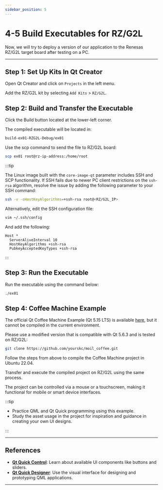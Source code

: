 ```yaml
---
sidebar_position: 5
---
```


# 4-5 Build Executables for RZ/G2L

Now, we will try to deploy a version of our application to the Renesas RZ/G2L target board after testing on a PC.

---

## Step 1: Set Up Kits In Qt Creator

Open Qt Creator and click on `Projects` in the left menu.

Add the RZ/G2L kit by selecting `Add Kits` > `RZ/G2L`.

## Step 2: Build and Transfer the Executable

Click the Build button located at the lower-left corner.

The compiled executable will be located in:

```bash
build-ex01-RZG2L-Debug/ex01
```

Use the scp command to send the file to RZ/G2L board:

```bash
scp ex01 root@rz-ip-address:/home/root
```

:::tip

The Linux image built with the `core-image-qt` parameter includes SSH and SCP functionality. If SSH fails due to newer PC client restrictions on the `ssh-rsa` algorithm, resolve the issue by adding the following parameter to your SSH command:

```bash
ssh -v -oHostKeyAlgorithms=+ssh-rsa root@<RZ/G2L_IP>
```

Alternatively, edit the SSH configuration file:

```bash
vim ~/.ssh/config
```

And add the following:

```
Host *
  ServerAliveInterval 10
  HostKeyAlgorithms +ssh-rsa
  PubkeyAcceptedKeyTypes +ssh-rsa
```

:::

## Step 3: Run the Executable

Run the executable using the command below:

```bash
./ex01
```

## Step 4: Coffee Machine Example

The official Qt Coffee Machine Example (Qt 5.15 LTS) is available [here](https://doc.qt.io/qt-5/qtdoc-demos-coffee-example.html), but it cannot be compiled in the current environment.

Please use a modified version that is compatible with Qt 5.6.3 and is tested on RZ/G2L:

```bash
git clone https://github.com/yourskc/moil_coffee.git
```

Follow the steps from above to compile the Coffee Machine project in Ubuntu 22.04.

Transfer and execute the compiled project on RZ/G2L using the same process.

The project can be controlled via a mouse or a touchscreen, making it functional for mobile or smart device interfaces.

:::tip

- Practice QML and Qt Quick programming using this example.
- Study the asset usage in the project for inspiration and guidance in creating your own UI designs.

:::

---

## References

- **[Qt Quick Control](https://doc.qt.io/qt-5/qtquickcontrols-index.html)**: Learn about available UI components like buttons and sliders.
- **[Qt Quick Designer](https://doc.qt.io/qtcreator/creator-qtquickdesigner-plugin.html)**: Use the visual interface for designing and prototyping QML applications.

---
